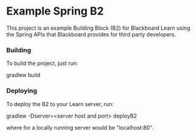 Example Spring B2
=================

This project is an example Building Block (B2) for Blackboard Learn using the Spring APIs that Blackboard provides for third party developers.  

### Building
To build the project, just run:

gradlew build

### Deploying
To deploy the B2 to your Learn server, run:

gradlew -Dserver=\<server host and port\> deployB2

where <server host and port> for a locally running server would be "localhost:80".
